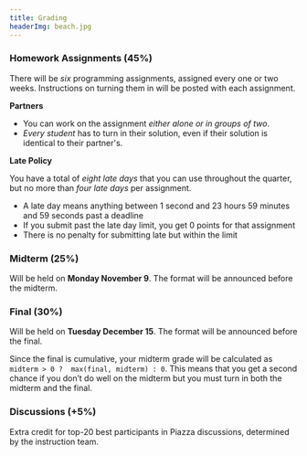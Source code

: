 ```yaml
---
title: Grading
headerImg: beach.jpg
---
```


### Homework Assignments (45%)

There will be *six* programming assignments,
assigned every one or two weeks.
Instructions on turning them in will be posted with
each assignment.

**Partners**

- You can work on the assignment *either alone or in groups of two*.
- *Every student* has to turn in their solution,
even if their solution is identical to their partner's.

<!--
- If you have a good reason to work with a specific student rather than a randomly assigned partner,
please fill in this [form](https://forms.gle/T4eGCSDDppN4KbmWA)
- Please fill in this [registration form](https://forms.gle/3vqWc8UT6rGQMCQT6)
to get assigned a partner and get homework credit 
-->


**Late Policy**

You have a total of *eight late days* that you can use throughout the quarter,
but no more than *four late days* per assignment.
    
- A late day means anything between 1 second and 23
  hours 59 minutes and 59 seconds past a deadline    
- If you submit past the late day limit, you get 0 points for that assignment
- There is no penalty for submitting late but within the limit
      
### Midterm (25%)

Will be held on **Monday November 9**.
The format will be announced before the midterm.

### Final (30%)
  
Will be held on **Tuesday December 15**.
The format will be announced before the final.
  
Since the final is cumulative, your midterm grade will be calculated as 
`midterm > 0 ?  max(final, midterm) : 0`.
This means that you get a second chance if you don’t do well on the midterm but 
you must turn in both the midterm and the final.

### Discussions (+5%)

Extra credit for top-20 best participants in Piazza discussions,
determined by the instruction team.



